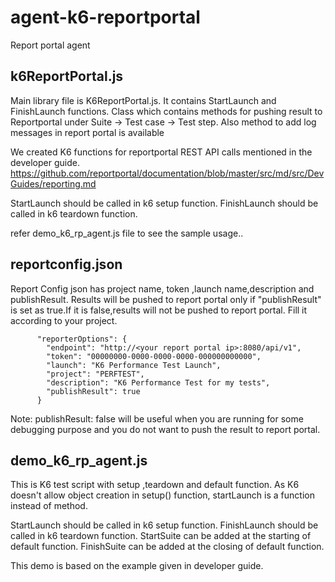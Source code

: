 # agent-k6-reportportal
Report portal agent

## k6ReportPortal.js 

Main library file is K6ReportPortal.js. It contains StartLaunch and FinishLaunch functions.
Class which contains methods for pushing result to Reportportal under Suite -> Test case -> Test step.
Also method to add log messages in report portal is available

We created K6 functions for reportportal REST API calls mentioned in the developer guide.
https://github.com/reportportal/documentation/blob/master/src/md/src/DevGuides/reporting.md

StartLaunch should be called in k6 setup function.
FinishLaunch should be called in k6 teardown function.

refer demo_k6_rp_agent.js file to see the sample usage..

## reportconfig.json 

Report Config json has project name, token ,launch name,description and publishResult.
Results will be pushed to report portal only if "publishResult" is set as true.If it is false,results will not be pushed to report portal.
Fill it according to your project.
```
      "reporterOptions": {
        "endpoint": "http://<your report portal ip>:8080/api/v1",
        "token": "00000000-0000-0000-0000-000000000000",
        "launch": "K6 Performance Test Launch",
        "project": "PERFTEST",
        "description": "K6 Performance Test for my tests",
        "publishResult": true
      }
```
Note: publishResult: false will be useful when you are running for some debugging purpose and you do not want to push 
  the result to report portal.
  
## demo_k6_rp_agent.js

This is K6 test script with setup ,teardown and default function.
As K6 doesn't allow object creation in setup() function, startLaunch is a function instead of method.

StartLaunch should be called in k6 setup function. FinishLaunch should be called in k6 teardown function.
StartSuite can be added at the starting of default function.
FinishSuite can be added at the closing of default function.

This demo is based on the example given in developer guide.


